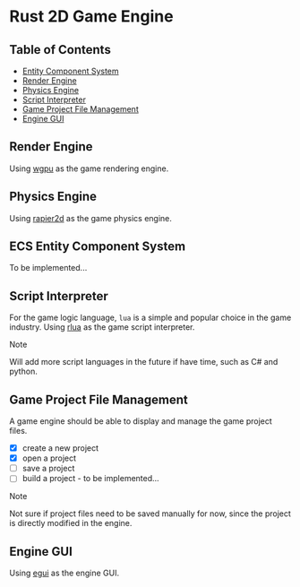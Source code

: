 # Rust 2D Game Engine

## Table of Contents

- [Entity Component System](#ecs-entity-component-system)
- [Render Engine](#render-engine)
- [Physics Engine](#physics-engine)
- [Script Interpreter](#script_interpreter)
- [Game Project File Management](#file_system)
- [Engine GUI](#gui)

## Render Engine
Using [wgpu](https://github.com/gfx-rs/wgpu) as the game rendering engine.

## Physics Engine
Using [rapier2d](https://github.com/dimforge/rapier) as the game physics engine.

## ECS Entity Component System
To be implemented...

## Script Interpreter
For the game logic language, ```lua``` is a simple and popular choice in the game industry.
Using [rlua](https://github.com/Kampfkarren/rlua) as the game script interpreter.

> [!NOTE]
> Will add more script languages in the future if have time, such as C# and python.

## Game Project File Management
A game engine should be able to display and manage the game project files.

- [x] create a new project
- [x] open a project
- [ ] save a project
- [ ] build a project - to be implemented...

> [!NOTE]
> Not sure if project files need to be saved manually for now, since the project is directly modified in the engine.

## Engine GUI
Using [egui](https://github.com/emilk/egui) as the engine GUI.
